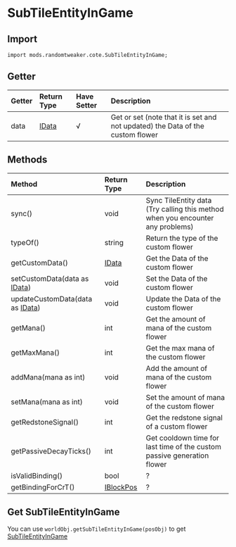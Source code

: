 # SubTileEntityInGame

## Import

```zenscript
import mods.randomtweaker.cote.SubTileEntityInGame;
```

## Getter

| Getter | Return Type | Have Setter | Description |
| :----- | :----- | :----- | :----- |
| data | [IData](https://docs.blamejared.com/1.12/en/Vanilla/Data/IData/) | √ | Get or set (note that it is set and not updated) the Data of the custom flower |

## Methods

| Method | Return Type | Description |
| :----- | :----- | :----- |
| sync() | void | Sync TileEntity data (Try calling this method when you encounter any problems)|
| typeOf() | string | Return the type of the custom flower |
| getCustomData() | [IData](https://docs.blamejared.com/1.12/en/Vanilla/Data/IData/) | Get the Data of the custom flower |
| setCustomData(data as [IData](https://docs.blamejared.com/1.12/en/Vanilla/Data/IData/)) | void | Set the Data of the custom flower |
| updateCustomData(data as [IData](https://docs.blamejared.com/1.12/en/Vanilla/Data/IData/)) | void | Update the Data of the custom flower |
| getMana() | int | Get the amount of mana of the custom flower |
| getMaxMana() | int | Get the max mana of the custom flower |
| addMana(mana as int) | void | Add the amount of mana of the custom flower |
| setMana(mana as int) | void | Set the amount of mana of the custom flower |
| getRedstoneSignal() | int | Get the redstone signal of a custom flower |
| getPassiveDecayTicks() | int | Get cooldown time for last time of the custom passive generation flower |
| isValidBinding() | bool | ? |
| getBindingForCrT() | [IBlockPos](https://docs.blamejared.com/1.12/en/Vanilla/World/IBlockPos/) | ? |

## Get SubTileEntityInGame

You can use `worldObj.getSubTileEntityInGame(posObj)` to
get [SubTileEntityInGame](SubTileEntityInGame.md)
